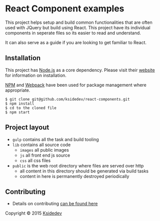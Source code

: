 # React Component examples

This project helps setup and build common functionalities that are often used with JQuery but build using React. This project have its individual components in seperate files so its easier to read and understand.

It can also serve as a guide if you are looking to get familiar to React. 
	
## Installation
This project has [Node.js](https://nodejs.org/) as a core dependency. Please visit their [website](https://nodejs.org/) for information on installation. 

[NPM](https://www.npmjs.com/) and [Webpack](https://webpack.github.io/) have been used for package management where appropriate. 

	$ git clone git@github.com/ksidedev/react-components.git
	$ npm install
	$ cd to the cloned file
	$ npm start

	
## Project layout

*	`gulp` contains all the task and build tooling
*	`lib` contains all source code
	*  	 `images` all public images
	* 	`js` all front end js source
	* 	`css` all css files
*	`public` is the web root directory where files are served over http
	* 	all content in this directory should be generated via build tasks
	* 	content in here is permanently destroyed periodically

## Contributing

*	Details on contributing [can be found here](CONTRIBUTING.md)

Copyright © 2015  [Ksidedev](http://ksidedev.com/)